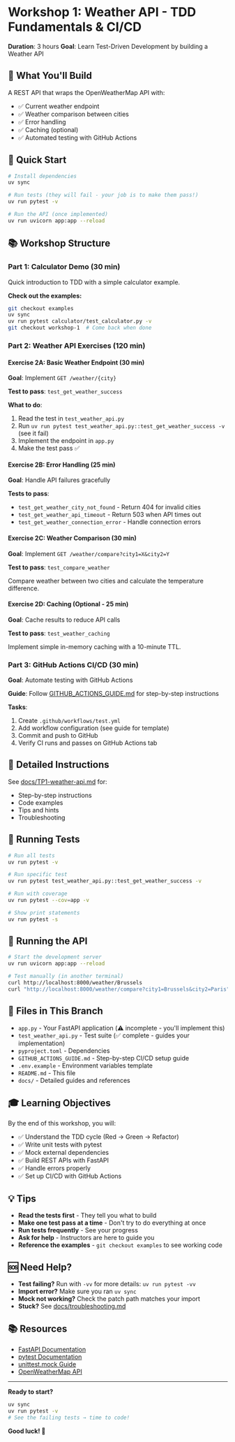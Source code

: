 # Workshop 1: Weather API - TDD Fundamentals & CI/CD

**Duration**: 3 hours
**Goal**: Learn Test-Driven Development by building a Weather API

## 🎯 What You'll Build

A REST API that wraps the OpenWeatherMap API with:
- ✅ Current weather endpoint
- ✅ Weather comparison between cities
- ✅ Error handling
- ✅ Caching (optional)
- ✅ Automated testing with GitHub Actions

## 🚀 Quick Start

```bash
# Install dependencies
uv sync

# Run tests (they will fail - your job is to make them pass!)
uv run pytest -v

# Run the API (once implemented)
uv run uvicorn app:app --reload
```

## 📚 Workshop Structure

### Part 1: Calculator Demo (30 min)
Quick introduction to TDD with a simple calculator example.

**Check out the examples:**
```bash
git checkout examples
uv sync
uv run pytest calculator/test_calculator.py -v
git checkout workshop-1  # Come back when done
```

### Part 2: Weather API Exercises (120 min)

#### Exercise 2A: Basic Weather Endpoint (30 min)
**Goal**: Implement `GET /weather/{city}`

**Test to pass**: `test_get_weather_success`

**What to do**:
1. Read the test in `test_weather_api.py`
2. Run `uv run pytest test_weather_api.py::test_get_weather_success -v` (see it fail)
3. Implement the endpoint in `app.py`
4. Make the test pass ✅

#### Exercise 2B: Error Handling (25 min)
**Goal**: Handle API failures gracefully

**Tests to pass**:
- `test_get_weather_city_not_found` - Return 404 for invalid cities
- `test_get_weather_api_timeout` - Return 503 when API times out
- `test_get_weather_connection_error` - Handle connection errors

#### Exercise 2C: Weather Comparison (30 min)
**Goal**: Implement `GET /weather/compare?city1=X&city2=Y`

**Test to pass**: `test_compare_weather`

Compare weather between two cities and calculate the temperature difference.

#### Exercise 2D: Caching (Optional - 25 min)
**Goal**: Cache results to reduce API calls

**Test to pass**: `test_weather_caching`

Implement simple in-memory caching with a 10-minute TTL.

### Part 3: GitHub Actions CI/CD (30 min)

**Goal**: Automate testing with GitHub Actions

**Guide**: Follow [GITHUB_ACTIONS_GUIDE.md](GITHUB_ACTIONS_GUIDE.md) for step-by-step instructions

**Tasks**:
1. Create `.github/workflows/test.yml`
2. Add workflow configuration (see guide for template)
3. Commit and push to GitHub
4. Verify CI runs and passes on GitHub Actions tab

## 📖 Detailed Instructions

See [docs/TP1-weather-api.md](docs/TP1-weather-api.md) for:
- Step-by-step instructions
- Code examples
- Tips and hints
- Troubleshooting

## 🧪 Running Tests

```bash
# Run all tests
uv run pytest -v

# Run specific test
uv run pytest test_weather_api.py::test_get_weather_success -v

# Run with coverage
uv run pytest --cov=app -v

# Show print statements
uv run pytest -s
```

## 🏃 Running the API

```bash
# Start the development server
uv run uvicorn app:app --reload

# Test manually (in another terminal)
curl http://localhost:8000/weather/Brussels
curl "http://localhost:8000/weather/compare?city1=Brussels&city2=Paris"
```

## 📝 Files in This Branch

- `app.py` - Your FastAPI application (⚠️ incomplete - you'll implement this)
- `test_weather_api.py` - Test suite (✅ complete - guides your implementation)
- `pyproject.toml` - Dependencies
- `GITHUB_ACTIONS_GUIDE.md` - Step-by-step CI/CD setup guide
- `.env.example` - Environment variables template
- `README.md` - This file
- `docs/` - Detailed guides and references

## 🎓 Learning Objectives

By the end of this workshop, you will:
- ✅ Understand the TDD cycle (Red → Green → Refactor)
- ✅ Write unit tests with pytest
- ✅ Mock external dependencies
- ✅ Build REST APIs with FastAPI
- ✅ Handle errors properly
- ✅ Set up CI/CD with GitHub Actions

## 💡 Tips

- **Read the tests first** - They tell you what to build
- **Make one test pass at a time** - Don't try to do everything at once
- **Run tests frequently** - See your progress
- **Ask for help** - Instructors are here to guide you
- **Reference the examples** - `git checkout examples` to see working code

## 🆘 Need Help?

- **Test failing?** Run with `-vv` for more details: `uv run pytest -vv`
- **Import error?** Make sure you ran `uv sync`
- **Mock not working?** Check the patch path matches your import
- **Stuck?** See [docs/troubleshooting.md](docs/troubleshooting.md)

## 📚 Resources

- [FastAPI Documentation](https://fastapi.tiangolo.com/)
- [pytest Documentation](https://docs.pytest.org/)
- [unittest.mock Guide](https://docs.python.org/3/library/unittest.mock.html)
- [OpenWeatherMap API](https://openweathermap.org/api)

---

**Ready to start?**

```bash
uv sync
uv run pytest -v
# See the failing tests → time to code!
```

**Good luck! 🚀**